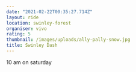 ```yaml
---
date: "2021-02-22T00:35:27.714Z"
layout: ride
location: swinley-forest
organiser: vivo
rating: 5
thumbnail: /images/uploads/ally-pally-snow.jpg
title: Swinley Dash
---
```

10 am on saturday